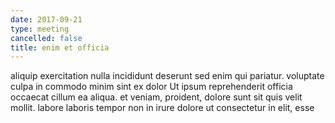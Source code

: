 ```yaml
---
date: 2017-09-21
type: meeting
cancelled: false
title: enim et officia
---
```

aliquip exercitation nulla incididunt deserunt sed enim qui pariatur. voluptate culpa in commodo minim sint ex dolor Ut ipsum reprehenderit officia occaecat cillum ea aliqua. et veniam, proident, dolore sunt sit quis velit mollit. labore laboris tempor non in irure dolore ut consectetur in elit, esse